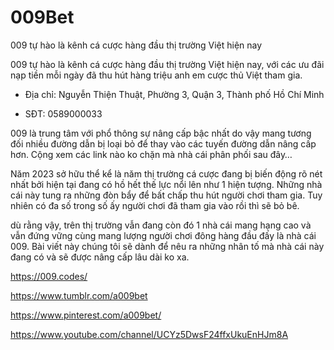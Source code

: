 # 009Bet

009 tự hào là kênh cá cược hàng đầu thị trường Việt hiện nay

009 tự hào là kênh cá cược hàng đầu thị trường Việt hiện nay, với các ưu đãi nạp tiền mỗi ngày đã thu hút hàng triệu anh em cược thủ Việt tham gia.

- Địa chỉ: Nguyễn Thiện Thuật, Phường 3, Quận 3, Thành phố Hồ Chí Minh

- SĐT: 0589000033

009 là trung tâm với phổ thông sự nâng cấp bậc nhất do vậy mang tương đối nhiều đường dẫn bị loại bỏ để thay vào các tuyến đường dẫn nâng cấp hơn. Cộng xem các link nào ko chặn mà nhà cái phân phối sau đây…

Năm 2023 sở hữu thể kể là năm thị trường cá cược đang bị biến động rõ nét nhất bởi hiện tại đang có hồ hết thế lực nổi lên như 1 hiện tượng. Những nhà cái này tung ra những đòn bẩy để bất chấp thu hút người chơi tham gia. Tuy nhiên có đa số trong số ấy người chơi đã tham gia vào rồi thì sẽ bỏ bê.

dù rằng vậy, trên thị trường vẫn đang còn đó 1 nhà cái mang hạng cao và vẫn đứng vững cùng mang lượng người chơi đông hàng đầu đấy là nhà cái 009. Bài viết này chúng tôi sẽ dành để nêu ra những nhân tố mà nhà cái này đang có và sẽ được nâng cấp lâu dài ko xa.

https://009.codes/

https://www.tumblr.com/a009bet

https://www.pinterest.com/a009bet/

https://www.youtube.com/channel/UCYz5DwsF24ffxUkuEnHJm8A
